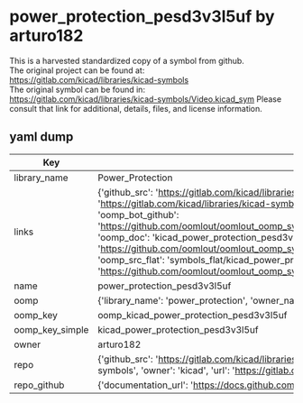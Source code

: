 # power_protection_pesd3v3l5uf by arturo182  
This is a harvested standardized copy of a symbol from github.  
The original project can be found at:  
https://gitlab.com/kicad/libraries/kicad-symbols  
The original symbol can be found in:
https://gitlab.com/kicad/libraries/kicad-symbols/Video.kicad_sym
Please consult that link for additional, details, files, and license information.  
## yaml dump  
| Key | Value |  
| --- | --- |  
| library_name | Power_Protection |  
| links | {'github_src': 'https://gitlab.com/kicad/libraries/kicad-symbols/Video.kicad_sym', 'github_src_repo': 'https://gitlab.com/kicad/libraries/kicad-symbols', 'oomp_bot': 'kicad_power_protection_pesd3v3l5uf/working', 'oomp_bot_github': 'https://github.com/oomlout/oomlout_oomp_symbol_bot/tree/main/kicad_power_protection_pesd3v3l5uf/working', 'oomp_doc': 'kicad_power_protection_pesd3v3l5uf/working', 'oomp_doc_github': 'https://github.com/oomlout/oomlout_oomp_symbol_doc/tree/main/kicad_power_protection_pesd3v3l5uf/working', 'oomp_src_flat': 'symbols_flat/kicad_power_protection_pesd3v3l5uf/working', 'oomp_src_flat_github': 'https://github.com/oomlout/oomlout_oomp_symbol_src/tree/main/kicad_power_protection_pesd3v3l5uf/working'} |  
| name | power_protection_pesd3v3l5uf |  
| oomp | {'library_name': 'power_protection', 'owner_name': 'kicad', 'symbol_name': 'power_protection_pesd3v3l5uf'} |  
| oomp_key | oomp_kicad_power_protection_pesd3v3l5uf |  
| oomp_key_simple | kicad_power_protection_pesd3v3l5uf |  
| owner | arturo182 |  
| repo | {'github_src': 'https://gitlab.com/kicad/libraries/kicad-symbols/Video.kicad_sym', 'name': 'libraries/kicad-symbols', 'owner': 'kicad', 'url': 'https://gitlab.com/kicad/libraries/kicad-symbols'} |  
| repo_github | {'documentation_url': 'https://docs.github.com/rest/repos/repos#get-a-repository', 'message': 'Not Found'} |  

